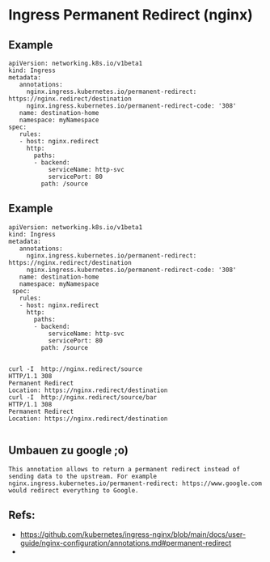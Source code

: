 # Ingress Permanent Redirect (nginx) 

## Example

```
apiVersion: networking.k8s.io/v1beta1
kind: Ingress
metadata:
   annotations:
     nginx.ingress.kubernetes.io/permanent-redirect: https://nginx.redirect/destination
     nginx.ingress.kubernetes.io/permanent-redirect-code: '308'
   name: destination-home
   namespace: myNamespace
spec:
   rules:
   - host: nginx.redirect
     http:
       paths:
       - backend:
           serviceName: http-svc
           servicePort: 80
         path: /source

```



## Example 

```
apiVersion: networking.k8s.io/v1beta1
kind: Ingress
metadata:
   annotations:
     nginx.ingress.kubernetes.io/permanent-redirect: https://nginx.redirect/destination
     nginx.ingress.kubernetes.io/permanent-redirect-code: '308'
   name: destination-home
   namespace: myNamespace
 spec:
   rules:
   - host: nginx.redirect
     http:
       paths:
       - backend:
           serviceName: http-svc
           servicePort: 80
         path: /source


curl -I  http://nginx.redirect/source
HTTP/1.1 308 
Permanent Redirect 
Location: https://nginx.redirect/destination
curl -I  http://nginx.redirect/source/bar 
HTTP/1.1 308 
Permanent Redirect 
Location: https://nginx.redirect/destination


```

## Umbauen zu google ;o) 

```
This annotation allows to return a permanent redirect instead of sending data to the upstream. For example nginx.ingress.kubernetes.io/permanent-redirect: https://www.google.com would redirect everything to Google.

```

## Refs:

  * https://github.com/kubernetes/ingress-nginx/blob/main/docs/user-guide/nginx-configuration/annotations.md#permanent-redirect
  * 
